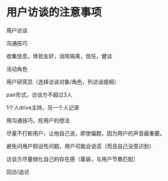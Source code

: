 # 用户访谈的注意事项

用户访谈

沟通技巧

收集信息，体验友好，消除隔离，信任，健谈

活动角色

用户研究员（选择访谈对象/角色，列访谈提纲）

pair形式，访谈方不超过3人

1个人drive主持，另一个人记录

用沟通技巧，挖用户的想法

尽量不打断用户，让他自己说，即使偏题，因为用户的声音最重要。

避免问用户假设性问题，用户可能会说谎（而且自己没意识到）

访谈方尽量弱化自己的存在感（着装，与用户节奏匹配）

回访/追访